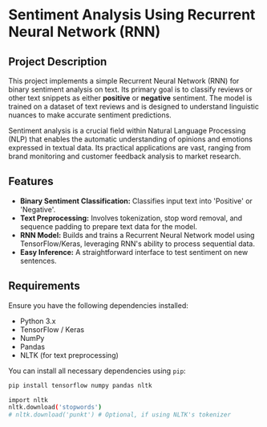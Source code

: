 # Sentiment Analysis Using Recurrent Neural Network (RNN)

## Project Description

This project implements a simple Recurrent Neural Network (RNN) for binary sentiment analysis on text. Its primary goal is to classify reviews or other text snippets as either **positive** or **negative** sentiment. The model is trained on a dataset of text reviews and is designed to understand linguistic nuances to make accurate sentiment predictions.

Sentiment analysis is a crucial field within Natural Language Processing (NLP) that enables the automatic understanding of opinions and emotions expressed in textual data. Its practical applications are vast, ranging from brand monitoring and customer feedback analysis to market research.

## Features

* **Binary Sentiment Classification:** Classifies input text into 'Positive' or 'Negative'.
* **Text Preprocessing:** Involves tokenization, stop word removal, and sequence padding to prepare text data for the model.
* **RNN Model:** Builds and trains a Recurrent Neural Network model using TensorFlow/Keras, leveraging RNN's ability to process sequential data.
* **Easy Inference:** A straightforward interface to test sentiment on new sentences.

## Requirements

Ensure you have the following dependencies installed:

* Python 3.x
* TensorFlow / Keras
* NumPy
* Pandas
* NLTK (for text preprocessing)

You can install all necessary dependencies using `pip`:

```bash
pip install tensorflow numpy pandas nltk

import nltk
nltk.download('stopwords')
# nltk.download('punkt') # Optional, if using NLTK's tokenizer
